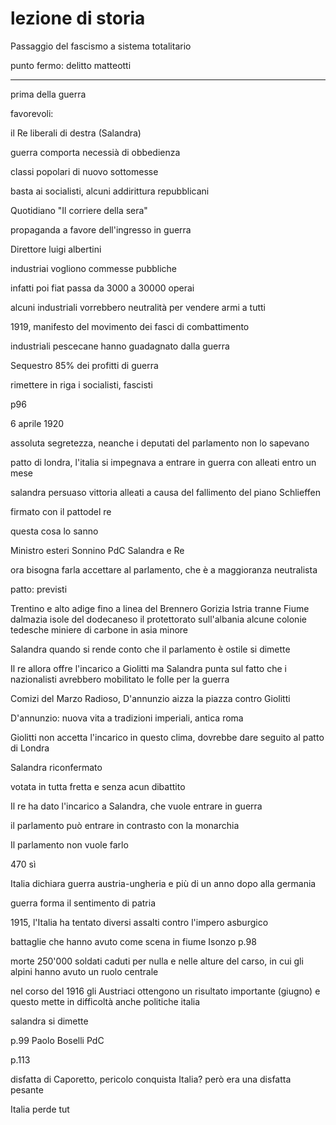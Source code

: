 # lezione di storia

Passaggio del fascismo a sistema totalitario

punto fermo: delitto matteotti

---
prima della guerra

favorevoli:

il Re
liberali di destra (Salandra)

guerra comporta necessià di obbedienza

classi popolari di nuovo sottomesse

basta ai socialisti, alcuni addirittura repubblicani


Quotidiano "Il corriere della sera"

propaganda a favore dell'ingresso in guerra

Direttore luigi albertini


industriai vogliono commesse pubbliche

infatti poi fiat passa da 3000 a 30000 operai


alcuni industriali vorrebbero neutralità per vendere armi a tutti


1919, manifesto del movimento dei fasci di combattimento

industriali pescecane hanno guadagnato dalla guerra

Sequestro 85% dei profitti di guerra

 rimettere in riga i socialisti, fascisti 

p96

6 aprile 1920

assoluta segretezza, neanche i deputati del parlamento non lo sapevano

patto di londra, l'italia si impegnava a entrare in guerra con alleati entro un mese

salandra persuaso vittoria alleati a causa del fallimento del piano Schlieffen

firmato con il pattodel re

questa cosa lo sanno

Ministro esteri Sonnino
PdC Salandra
e Re

ora bisogna farla accettare al parlamento, che è a maggioranza neutralista

patto:
previsti

Trentino e alto adige fino a linea del Brennero
Gorizia
Istria tranne Fiume
dalmazia
isole del dodecaneso
il protettorato sull'albania
alcune colonie tedesche
miniere di carbone in asia minore

Salandra quando si rende conto che il parlamento è ostile si dimette

Il re allora offre l'incarico a Giolitti ma Salandra punta sul fatto che i nazionalisti avrebbero mobilitato le folle per la guerra

Comizi del Marzo Radioso, D'annunzio aizza la piazza contro Giolitti

D'annunzio: nuova vita a tradizioni imperiali, antica roma

Giolitti non accetta l'incarico in questo clima, dovrebbe dare seguito al patto di Londra


Salandra riconfermato

votata in tutta fretta e senza acun dibattito


Il re ha dato l'incarico a Salandra, che vuole entrare in guerra

il parlamento può entrare in contrasto con la monarchia

Il parlamento non vuole farlo

470 sì

Italia dichiara guerra austria-ungheria e più di un anno dopo alla germania

guerra forma il sentimento di patria

1915, l'Italia ha tentato diversi assalti contro l'impero asburgico

battaglie che hanno avuto come scena in fiume Isonzo p.98

morte 250'000 soldati caduti per nulla e nelle alture del carso, in cui gli alpini hanno avuto un ruolo centrale

nel corso del 1916 gli Austriaci ottengono un risultato importante (giugno) e questo mette in difficoltà anche politiche italia

salandra si dimette

p.99 Paolo Boselli PdC

p.113

disfatta di Caporetto, pericolo conquista Italia? però era una disfatta pesante

Italia perde tut
<!--stackedit_data:
eyJoaXN0b3J5IjpbLTIyMjQ3NjA4MiwxODQ0NDAxMDM2XX0=
-->